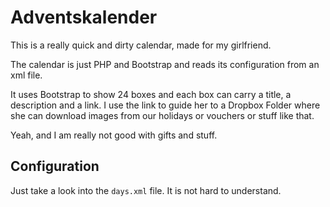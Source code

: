 # Adventskalender

This is a really quick and dirty calendar, made for my girlfriend.

The calendar is just PHP and Bootstrap and reads its configuration from an xml file.

It uses Bootstrap to show 24 boxes and each box can carry a title, a description and a link. I use the link to guide her to a Dropbox Folder where she can download images from our holidays or vouchers or stuff like that.

Yeah, and I am really not good with gifts and stuff.

## Configuration

Just take a look into the `days.xml` file. It is not hard to understand.